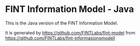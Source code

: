 # FINT Information Model - Java

This is the Java version of the FINT Information Model.

It is generated by https://github.com/FINTLabs/fint-model from https://github.com/FINTLabs/fint-informasjonsmodell
